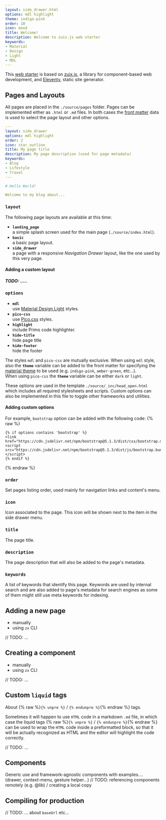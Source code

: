 ```yaml
---
layout: side_drawer.html
options: mdl highlight
theme: indigo-pink
order: 10
icon: mood
title: Welcome!
description: Welcome to zuix.js web starter
keywords:
- Material
- Design
- Light
- MDL
---
```


This [web starter](https://zuixjs.github.io/zuix-web-starter/) is based on [zuix.js](https://zuixjs.org), a library for component-based web development, and [Eleventy](https://11ty.dev),
static site generator.


## Pages and Layouts

All pages are placed in the `./source/pages` folder. Pages can be implemented either as `.html` or `.md` files.
In both cases the [front matter](https://www.11ty.dev/docs/data-frontmatter/) data is used to select the page layout and other options.

```yaml
---
layout: side_drawer
options: mdl highlight
order: 2
icon: star_outline
title: My page title
description: My page description (used for page metadata)
keywords:
- Blog
- Lifestyle
- Travel
---

# Hello World!

Welcome to my blog about...

```

### `layout`

The following page layouts are available at this time:
- **`landing_page`**  
a simple splash screen used for the main page (`./source/index.html`). 
- **`basic`**  
a basic page layout.
- **`side_drawer`**  
a page with a responsive *Navigation Drawer* layout, like the one used by this very page.

#### Adding a custom layout

##### TODO: .....


### `options`

- **`mdl`**  
  use [Material Design Light](https://getmdl.io/components/index.html) styles.
- **`pico-css`**  
  use [Pico.css](https://picocss.com/) styles.
- **`highlight`**  
  include Prims code highlighter.
- **`hide-title`**  
  hide page title
- **`hide-footer`**  
  hide the footer

The styles `mdl` and `pico-css` are mutually exclusive.
When using `mdl` style, also the **`theme`** variable can be added to the front matter for specifying the [material theme](https://getmdl.io/customize/index.html) to be used
(e.g. `indigo-pink`, `amber-green`, etc...).  
When using `pico-css` the **`theme`** variable can be either `dark` or `light`.  

These options are used in the template `./source/_inc/head_open.html` which includes all required stylesheets and scripts.
Custom options can also be implemented in this file to toggle other frameworks and utilities.

#### Adding custom options

For example, `bootstrap` option can be added with the following code: {% raw %}
```liquid
{% if options contains 'bootstrap' %}
<link href="https://cdn.jsdelivr.net/npm/bootstrap@5.1.3/dist/css/bootstrap.min.css">
<script src="https://cdn.jsdelivr.net/npm/bootstrap@5.1.3/dist/js/bootstrap.bundle.min.js"></script>
{% endif %}
```
{% endraw %}


### `order`

Set pages listing order, used mainly for navigation links and content's menu. 

### `icon`

Icon associated to the page. This icon will be shown next to the item in the side drawer menu.

### `title`

The page title.

### `description`

The page description that will also be added to the page's metadata.

### `keywords`

A list of keywords that identify this page. Keywords are used by internal search and are also added to page's metadata
for search engines as some of them might still use meta keywords for indexing.


## Adding a new page

- manually
- using `zx` CLI

// TODO: ...


## Creating a component

- manually
- using `zx` CLI

// TODO: ...


## Custom `liquid` tags

About {% raw %}`{% unpre %}` / `{% endunpre %}`{% endraw %} tags.

Sometimes it will happen to use `HTML` code in a markdown `.md` file, in which case the liquid tags {% raw %}`{% unpre %}` / `{% endunpre %}`{% endraw %}
can be used to wrap the `HTML` code inside a preformatted block, so that it will be actually recognized as HTML and the
editor will highlight the code correctly.

// TODO: ...


## Components

Generic use and framework-agnostic components with examples.... (drawer, context-menu, gesture helper...)
// TODO: referencing components remotely (e.g. @lib) / creating a local copy


## Compiling for production

// TODO: ... about `baseUrl` etc...
